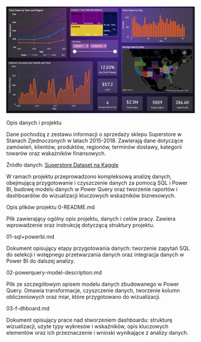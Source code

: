 ![Opis danych i projektu](images/final-dashboard.png)


Opis danych i projektu

Dane pochodzą z zestawu informacji o sprzedaży sklepu Superstore w Stanach Zjednoczonych w latach 2015-2018. Zawierają dane dotyczące zamówień, klientów, produktów, regionów, terminów dostawy, kategorii towarów oraz wskaźników finansowych.

Źródło danych: [Superstore Dataset na Kaggle](https://www.kaggle.com/datasets/vivek468/superstore-dataset-final)

W ramach projektu przeprowadzono kompleksową analizę danych, obejmującą przygotowanie i czyszczenie danych za pomocą SQL i Power BI, budowę modelu danych w Power Query oraz tworzenie raportów i dashboardów do wizualizacji kluczowych wskaźników biznesowych.

Opis plików projektu
0-README.md

Plik zawierający ogólny opis projektu, danych i celów pracy. Zawiera wprowadzenie oraz instrukcję dotyczącą struktury projektu.

01-sql+powerbi.md

Dokument opisujący etapy przygotowania danych: tworzenie zapytań SQL do selekcji i wstępnego przetwarzania danych oraz integracja danych w Power BI do dalszej analizy.

02-powerquery-model-description.md

Plik ze szczegółowym opisem modelu danych zbudowanego w Power Query. Omawia transformacje, czyszczenie danych, tworzenie kolumn obliczeniowych oraz miar, które przygotowano do wizualizacji.

03-f-dhboard.md

Dokument opisujący prace nad stworzeniem dashboardu: strukturę wizualizacji, użyte typy wykresów i wskaźników, opis kluczowych elementów oraz ich przeznaczenie i wnioski wynikające z analizy danych.
